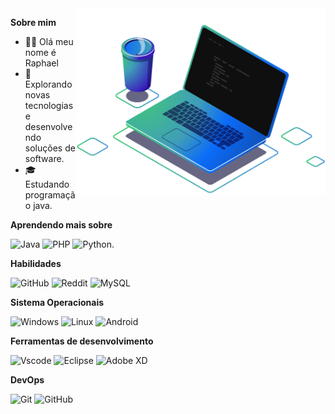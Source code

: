 <img src="https://raw.githubusercontent.com/090Raphael/imagens/86227742a4942ef2d095bfb6e68ad9767f208ef9/imagens/ilustra%C3%A7%C3%A3o%20de%20computador%202.png" alt="ilustração de um computador" min-width="400px" max-width="400px" width="400px" align="right">

**Sobre mim**
- 🙋‍♂️ Olá meu nome é Raphael
- 🤔 Explorando novas tecnologias e desenvolvendo soluções de software.
- 🎓 Estudando programação java.

**Aprendendo mais sobre**

![Java](https://img.shields.io/badge/java-%23ED8B00.svg?style=for-the-badge&logo=openjdk&logoColor=white)
![PHP](https://img.shields.io/badge/PHP-777BB4?style=for-the-badge&logo=php&logoColor=white)
![Python](https://img.shields.io/badge/python-3670A0?style=for-the-badge&logo=python&logoColor=ffdd54).

**Habilidades**

![GitHub](https://img.shields.io/badge/GitHub-100000?style=for-the-badge&logo=github&logoColor=white)
![Reddit](https://img.shields.io/badge/Reddit-000?style=for-the-badge&logo=reddit&logoColor=FF4500)
![MySQL](https://img.shields.io/badge/MySQL-00000F?style=for-the-badge&logo=mysql&logoColor=white)

**Sistema Operacionais**

![Windows](https://img.shields.io/badge/Windows-000?style=for-the-badge&logo=windows&logoColor=2CA5E0)
![Linux](https://img.shields.io/badge/Linux-000?style=for-the-badge&logo=linux&logoColor=FCC624)
![Android](https://img.shields.io/badge/Android-3DDC84?style=for-the-badge&logo=android&logoColor=white)

**Ferramentas de desenvolvimento**

![Vscode](https://img.shields.io/badge/Vscode-007ACC?style=for-the-badge&logo=visual-studio-code&logoColor=white)
![Eclipse](https://img.shields.io/badge/-Eclipse-333333?style=flat&logo=eclipse-ide&logoColor=2C2255)
![Adobe XD](https://img.shields.io/badge/-Adobe%20XD-333333?style=flat&logo=adobe-xd&logoColor=007ACC)

**DevOps**

![Git](https://img.shields.io/badge/GIT-E44C30?style=for-the-badge&logo=git&logoColor=white)
![GitHub](https://img.shields.io/badge/GitHub-100000?style=for-the-badge&logo=github&logoColor=white)
